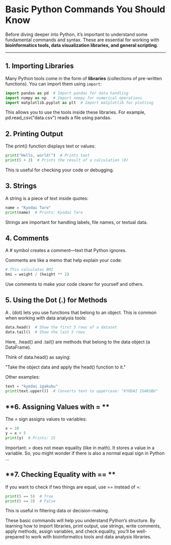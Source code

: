 # **Basic Python Commands You Should Know**  

Before diving deeper into Python, it’s important to understand some fundamental commands and syntax. These are essential for working with **bioinformatics tools, data visualization libraries, and general scripting**.  

---

## **1. Importing Libraries**  

Many Python tools come in the form of **libraries** (collections of pre-written functions). You can import them using `import`:  

```python
import pandas as pd  # Import pandas for data handling
import numpy as np   # Import numpy for numerical operations
import matplotlib.pyplot as plt  # Import matplotlib for plotting
```

This allows you to use the tools inside these libraries. For example, pd.read_csv("data.csv") reads a file using pandas.

## **2. Printing Output**  

The print() function displays text or values:

```python
print("Hello, world!")  # Prints text
print(5 + 3)  # Prints the result of a calculation (8)
```

This is useful for checking your code or debugging.

## **3. Strings**  

A string is a piece of text inside quotes:

```python
name = "Kyodai Taro"
print(name)  # Prints: Kyodai Taro
```

Strings are important for handling labels, file names, or textual data.

## **4. Comments**  

A # symbol creates a comment—text that Python ignores. 

Comments are like a memo that help explain your code:

```python
# This calculates BMI
bmi = weight / (height ** 2)
```

Use comments to make your code clearer for yourself and others.

## **5. Using the Dot (.) for Methods**  

A . (dot) lets you use functions that belong to an object. This is common when working with data analysis tools:

```python
data.head()  # Show the first 5 rows of a dataset
data.tail()  # Show the last 5 rows
```

Here, .head() and .tail() are methods that belong to the data object (a DataFrame).

Think of data.head() as saying:

"Take the object data and apply the head() function to it."

Other examples:

```python
text = "kyodai igakubu"
print(text.upper())  # Converts text to uppercase: "KYODAI IGAKUBU"
```

## **6. Assigning Values with = **  

The = sign assigns values to variables:

```python
x = 10
y = x + 5
print(y)  # Prints: 15
```

Important: = does not mean equality (like in math). It stores a value in a variable.
So, you might wonder if there is also a normal equal sign in Python ...

## **7. Checking Equality with == **  

If you want to check if two things are equal, use == instead of =:

```python
print(5 == 5)  # True
print(5 == 3)  # False
```

This is useful in filtering data or decision-making.

These basic commands will help you understand Python’s structure. By learning how to import libraries, print output, use strings, write comments, apply methods, assign variables, and check equality, you’ll be well-prepared to work with bioinformatics tools and data analysis libraries.
